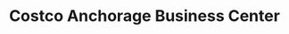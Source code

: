 ---
title: "Costco Anchorage Business Center"
url: /anchorage/costco-anchorage-business-center/
shop: wholesale
---